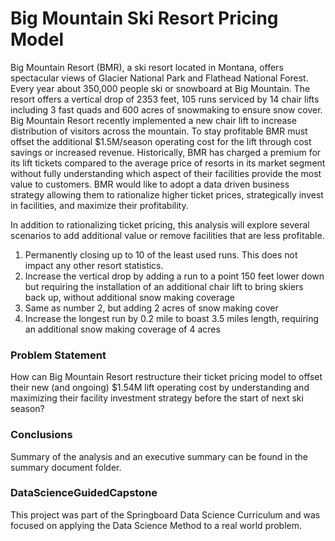 # Big Mountain Ski Resort Pricing Model

Big Mountain Resort (BMR), a ski resort located in Montana, offers spectacular views of Glacier National Park and Flathead National Forest. Every year about 350,000 people ski or snowboard at Big Mountain.  The resort offers a vertical drop of 2353 feet, 105 runs serviced by 14 chair lifts including 3 fast quads and 600 acres of snowmaking to ensure snow cover. 
Big Mountain Resort recently implemented a new chair lift to increase distribution of visitors across the mountain. To stay profitable BMR must offset the additional $1.5M/season operating cost for the lift through cost savings or increased revenue. Historically, BMR has charged a premium for its lift tickets compared to the average price of resorts in its market segment without fully understanding which aspect of their facilities provide the most value to customers.  BMR would like to adopt a data driven business strategy allowing them to rationalize higher ticket prices, strategically invest in facilities, and maximize their profitability.  

In addition to rationalizing ticket pricing, this analysis will explore several scenarios to add additional value or remove facilities that are less profitable.   

1.	Permanently closing up to 10 of the least used runs. This does not impact any other resort statistics.
2.	Increase the vertical drop by adding a run to a point 150 feet lower down but requiring the installation of an additional chair lift to bring skiers back up, without additional snow making coverage
3.	Same as number 2, but adding 2 acres of snow making cover
4.	Increase the longest run by 0.2 mile to boast 3.5 miles length, requiring an additional snow making coverage of 4 acres


### Problem Statement
How can Big Mountain Resort restructure their ticket pricing model to offset their new (and ongoing) $1.54M lift operating cost by understanding and maximizing their facility investment strategy before the start of next ski season? 


### Conclusions 

Summary of the analysis and an executive summary can be found in the summary document folder. 

### DataScienceGuidedCapstone

This project was part of the Springboard Data Science Curriculum and was focused on applying the Data Science Method to a real world problem.   



